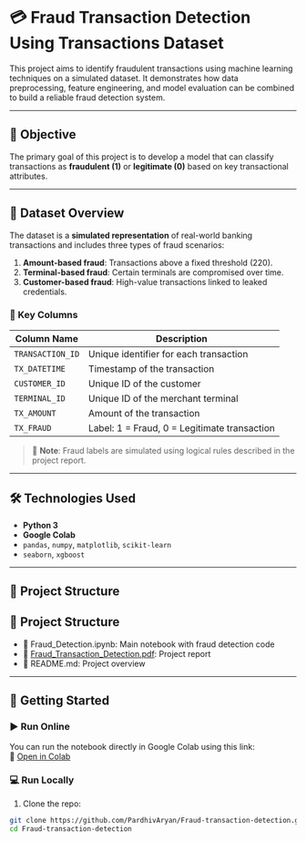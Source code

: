 # 💳 Fraud Transaction Detection Using Transactions Dataset

This project aims to identify fraudulent transactions using machine learning techniques on a simulated dataset. It demonstrates how data preprocessing, feature engineering, and model evaluation can be combined to build a reliable fraud detection system.

---

## 📌 Objective

The primary goal of this project is to develop a model that can classify transactions as **fraudulent (1)** or **legitimate (0)** based on key transactional attributes.

---

## 🧾 Dataset Overview

The dataset is a **simulated representation** of real-world banking transactions and includes three types of fraud scenarios:

1. **Amount-based fraud**: Transactions above a fixed threshold (220).
2. **Terminal-based fraud**: Certain terminals are compromised over time.
3. **Customer-based fraud**: High-value transactions linked to leaked credentials.

### 🔑 Key Columns

| Column Name     | Description                                       |
|-----------------|---------------------------------------------------|
| `TRANSACTION_ID`| Unique identifier for each transaction            |
| `TX_DATETIME`   | Timestamp of the transaction                      |
| `CUSTOMER_ID`   | Unique ID of the customer                         |
| `TERMINAL_ID`   | Unique ID of the merchant terminal                |
| `TX_AMOUNT`     | Amount of the transaction                         |
| `TX_FRAUD`      | Label: 1 = Fraud, 0 = Legitimate transaction      |

> 🔎 **Note**: Fraud labels are simulated using logical rules described in the project report.

---

## 🛠️ Technologies Used

- **Python 3**
- **Google Colab**
- `pandas`, `numpy`, `matplotlib`, `scikit-learn`
- `seaborn`, `xgboost`

---

## 📂 Project Structure

## 📂 Project Structure

- 📓 Fraud_Detection.ipynb: Main notebook with fraud detection code  
- 📄 [Fraud_Transaction_Detection.pdf](https://github.com/PardhivAryan/Fraud-transaction-detection/blob/main/Fraud_Transaction_Detection.pdf): Project report  
- 📘 README.md: Project overview


---

## 🚀 Getting Started

### ▶️ Run Online
You can run the notebook directly in Google Colab using this link:  
🔗 [Open in Colab](https://colab.research.google.com/drive/1SWdFF9pAzddAHH_ZcF66NHjhl5uoot2C)

### 💻 Run Locally
1. Clone the repo:
```bash
git clone https://github.com/PardhivAryan/Fraud-transaction-detection.git
cd Fraud-transaction-detection

